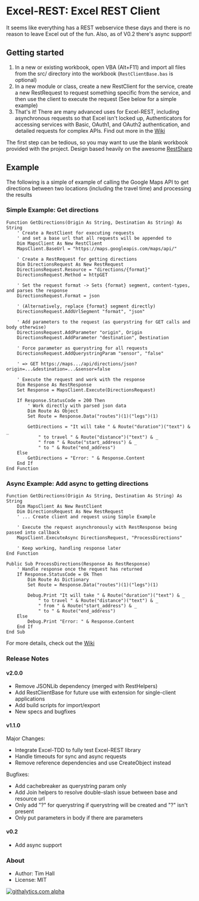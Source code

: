 Excel-REST: Excel REST Client
=============================

It seems like everything has a REST webservice these days and there is no reason to leave Excel out of the fun. Also, as of V0.2 there's async support!

Getting started
---------------

1.  In a new or existing workbook, open VBA (Alt+F11) and import all files from the src/ directory into the workbook (`RestClientBase.bas` is optional)
2.  In a new module or class, create a new RestClient for the service, create a new RestRequest to request something specific from the service,
    and then use the client to execute the request
    (See below for a simple example)
3.  That's it! There are many advanced uses for Excel-REST, including asynchronous requests so that Excel isn't locked up, Authenticators for accessing
    services with Basic, OAuth1, and OAuth2 authentication, and detailed requests for complex APIs. Find out more in the [Wiki](https://github.com/timhall/Excel-REST/wiki)

The first step can be tedious, so you may want to use the blank workbook provided with the project. Design based heavily on the awesome [RestSharp](http://restsharp.org/)

Example
-------

The following is a simple of example of calling the Google Maps API to get directions between two locations (including the travel time) and processing the results

### Simple Example: Get directions
```VB
Function GetDirections(Origin As String, Destination As String) As String
    ' Create a RestClient for executing requests
    ' and set a base url that all requests will be appended to
    Dim MapsClient As New RestClient
    MapsClient.BaseUrl = "https://maps.googleapis.com/maps/api/"
    
    ' Create a RestRequest for getting directions
    Dim DirectionsRequest As New RestRequest
    DirectionsRequest.Resource = "directions/{format}"
    DirectionsRequest.Method = httpGET
    
    ' Set the request format -> Sets {format} segment, content-types, and parses the response
    DirectionsRequest.Format = json
    
    ' (Alternatively, replace {format} segment directly)
    DirectionsRequest.AddUrlSegment "format", "json"
    
    ' Add parameters to the request (as querystring for GET calls and body otherwise)
    DirectionsRequest.AddParameter "origin", Origin
    DirectionsRequest.AddParameter "destination", Destination
    
    ' Force parameter as querystring for all requests
    DirectionsRequest.AddQuerystringParam "sensor", "false"
    
    ' => GET https://maps.../api/directions/json?origin=...&destination=...&sensor=false
    
    ' Execute the request and work with the response
    Dim Response As RestResponse
    Set Response = MapsClient.Execute(DirectionsRequest)
    
    If Response.StatusCode = 200 Then
        ' Work directly with parsed json data
        Dim Route As Object
        Set Route = Response.Data("routes")(1)("legs")(1)
        
        GetDirections = "It will take " & Route("duration")("text") & _
            " to travel " & Route("distance")("text") & _
            " from " & Route("start_address") & _
            " to " & Route("end_address")
    Else
        GetDirections = "Error: " & Response.Content
    End If
End Function
```

### Async Example: Add async to getting directions
```VB
Function GetDirections(Origin As String, Destination As String) As String
    Dim MapsClient As New RestClient
    Dim DirectionsRequest As New RestRequest
    ' ... Create client and request using Simple Example
    
    ' Execute the request asynchronously with RestResponse being passed into callback
    MapsClient.ExecuteAsync DirectionsRequest, "ProcessDirections"
    
    ' Keep working, handling response later
End Function

Public Sub ProcessDirections(Response As RestResponse)
    ' Handle response once the request has returned
    If Response.StatusCode = Ok Then
        Dim Route As Dictionary
        Set Route = Response.Data("routes")(1)("legs")(1)

        Debug.Print "It will take " & Route("duration")("text") & _
            " to travel " & Route("distance")("text") & _
            " from " & Route("start_address") & _
            " to " & Route("end_address")
    Else
        Debug.Print "Error: " & Response.Content
    End If
End Sub
```

For more details, check out the [Wiki](https://github.com/timhall/Excel-REST/wiki)

### Release Notes

#### v2.0.0

- Remove JSONLib dependency (merged with RestHelpers)
- Add RestClientBase for future use with extension for single-client applications
- Add build scripts for import/export
- New specs and bugfixes

#### v1.1.0

Major Changes:

- Integrate Excel-TDD to fully test Excel-REST library
- Handle timeouts for sync and async requests
- Remove reference dependencies and use CreateObject instead

Bugfixes:

- Add cachebreaker as querystring param only
- Add Join helpers to resolve double-slash issue between base and resource url
- Only add "?" for querystring if querystring will be created and "?" isn't present
- Only put parameters in body if there are parameters

#### v0.2

- Add async support

### About

- Author: Tim Hall
- License: MIT

[![githalytics.com alpha](https://cruel-carlota.pagodabox.com/304523f72ecef00eae1840dcac0c16bd "githalytics.com")](http://githalytics.com/timhall/Excel-REST)
